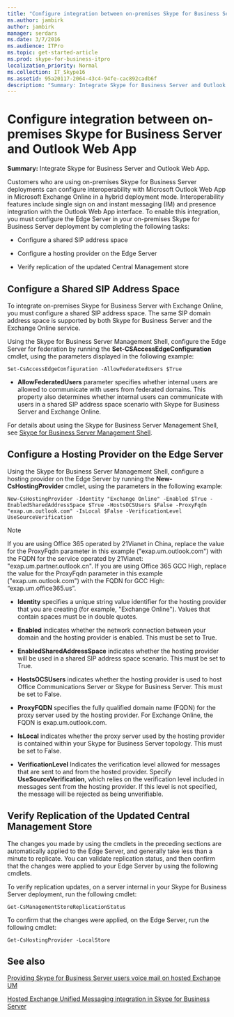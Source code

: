 ```yaml
---
title: "Configure integration between on-premises Skype for Business Server and Outlook Web App"
ms.author: jambirk
author: jambirk
manager: serdars
ms.date: 3/7/2016
ms.audience: ITPro
ms.topic: get-started-article
ms.prod: skype-for-business-itpro
localization_priority: Normal
ms.collection: IT_Skype16
ms.assetid: 95a20117-2064-43c4-94fe-cac892cadb6f
description: "Summary: Integrate Skype for Business Server and Outlook Web App."
---
```


# Configure integration between on-premises Skype for Business Server and Outlook Web App

**Summary:** Integrate Skype for Business Server and Outlook Web App.

Customers who are using on-premises Skype for Business Server deployments can configure interoperability with Microsoft Outlook Web App in Microsoft Exchange Online in a hybrid deployment mode. Interoperability features include single sign on and instant messaging (IM) and presence integration with the Outlook Web App interface. To enable this integration, you must configure the Edge Server in your on-premises Skype for Business Server deployment by completing the following tasks:

- Configure a shared SIP address space

- Configure a hosting provider on the Edge Server

- Verify replication of the updated Central Management store

## Configure a Shared SIP Address Space

To integrate on-premises Skype for Business Server with Exchange Online, you must configure a shared SIP address space. The same SIP domain address space is supported by both Skype for Business Server and the Exchange Online service.

Using the Skype for Business Server Management Shell, configure the Edge Server for federation by running the **Set-CSAccessEdgeConfiguration** cmdlet, using the parameters displayed in the following example:

```
Set-CsAccessEdgeConfiguration -AllowFederatedUsers $True
```

- **AllowFederatedUsers** parameter specifies whether internal users are allowed to communicate with users from federated domains. This property also determines whether internal users can communicate with users in a shared SIP address space scenario with Skype for Business Server and Exchange Online.

For details about using the Skype for Business Server Management Shell, see [Skype for Business Server Management Shell](../../manage/management-shell.md).

## Configure a Hosting Provider on the Edge Server

Using the Skype for Business Server Management Shell, configure a hosting provider on the Edge Server by running the **New-CsHostingProvider** cmdlet, using the parameters in the following example:

```
New-CsHostingProvider -Identity "Exchange Online" -Enabled $True -EnabledSharedAddressSpace $True -HostsOCSUsers $False -ProxyFqdn "exap.um.outlook.com" -IsLocal $False -VerificationLevel UseSourceVerification
```

> [!NOTE]
> If you are using Office 365 operated by 21Vianet in China, replace the value for the ProxyFqdn parameter in this example ("exap.um.outlook.com") with the FQDN for the service operated by 21Vianet: "exap.um.partner.outlook.cn". If you are using Office 365 GCC High, replace the value for the ProxyFqdn parameter in this example ("exap.um.outlook.com") with the FQDN for GCC High: “exap.um.office365.us”.

- **Identity** specifies a unique string value identifier for the hosting provider that you are creating (for example, "Exchange Online"). Values that contain spaces must be in double quotes.

- **Enabled** indicates whether the network connection between your domain and the hosting provider is enabled. This must be set to True.

- **EnabledSharedAddressSpace** indicates whether the hosting provider will be used in a shared SIP address space scenario. This must be set to True.

- **HostsOCSUsers** indicates whether the hosting provider is used to host Office Communications Server or Skype for Business Server. This must be set to False.

- **ProxyFQDN** specifies the fully qualified domain name (FQDN) for the proxy server used by the hosting provider. For Exchange Online, the FQDN is exap.um.outlook.com.

- **IsLocal** indicates whether the proxy server used by the hosting provider is contained within your Skype for Business Server topology. This must be set to False.

- **VerificationLevel** Indicates the verification level allowed for messages that are sent to and from the hosted provider. Specify **UseSourceVerification**, which relies on the verification level included in messages sent from the hosting provider. If this level is not specified, the message will be rejected as being unverifiable.

## Verify Replication of the Updated Central Management Store

The changes you made by using the cmdlets in the preceding sections are automatically applied to the Edge Server, and generally take less than a minute to replicate. You can validate replication status, and then confirm that the changes were applied to your Edge Server by using the following cmdlets.

To verify replication updates, on a server internal in your Skype for Business Server deployment, run the following cmdlet:

```
Get-CsManagementStoreReplicationStatus
```

To confirm that the changes were applied, on the Edge Server, run the following cmdlet:

```
Get-CsHostingProvider -LocalStore
```

## See also

[Providing Skype for Business Server users voice mail on hosted Exchange UM](https://technet.microsoft.com/library/306d3fb5-231b-4f0b-b8d8-0d9083b5ed77.aspx)

[Hosted Exchange Unified Messaging integration in Skype for Business Server](https://technet.microsoft.com/library/f4de0165-da3b-499e-98fc-28ddd0db02d5.aspx)